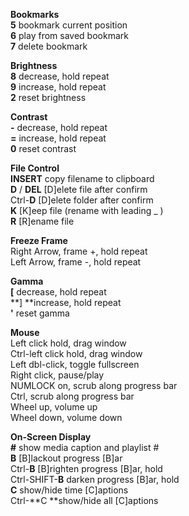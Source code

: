 **Bookmarks**<br />
**5** bookmark current position<br />
**6** play from saved bookmark<br />
**7** delete bookmark<br />

**Brightness**<br />
**8** decrease, hold repeat<br />
**9** increase, hold repeat<br />
**2** reset brightness<br />

**Contrast**<br />
**\-** decrease, hold repeat<br />
**=** increase, hold repeat<br />
**0** reset contrast<br />

**File Control**<br />
**INSERT** copy filename to clipboard<br />
**D** / **DEL** [D]elete file after confirm<br />
Ctrl-**D** [D]elete folder after confirm<br />
**K** [K]eep file (rename with leading _ )<br />
**R** [R]ename file<br />

**Freeze Frame**<br />
Right Arrow, frame +, hold repeat<br />
Left Arrow, frame -, hold repeat<br />

**Gamma**<br />
**[** decrease, hold repeat<br />
**] **increase, hold repeat<br />
**'** reset gamma<br />

**Mouse**<br />
Left click hold, drag window<br />
Ctrl-left click hold, drag window<br />
Left dbl-click, toggle fullscreen<br />
Right click, pause/play<br />
NUMLOCK on, scrub along progress bar<br />
Ctrl, scrub along progress bar<br />
Wheel up, volume up<br />
Wheel down, volume down<br />

**On-Screen Display**<br />
**\#** show media caption and playlist \#<br />
**B** [B]lackout progress [B]ar<br />
Ctrl-**B** [B]righten progress [B]ar, hold<br />
Ctrl-SHIFT-**B** darken progress [B]ar, hold<br />
**C** show/hide time [C]aptions<br />
Ctrl-**C **show/hide all [C]aptions<br />
